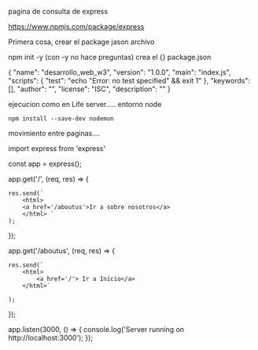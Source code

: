 pagina de consulta de express

https://www.npmjs.com/package/express

Primera cosa, crear el package jason archivo

npm init -y  (con -y no hace preguntas) crea el {} package.json

{
  "name": "desarrollo_web_w3",
  "version": "1.0.0",
  "main": "index.js",
  "scripts": {
    "test": "echo \"Error: no test specified\" && exit 1"
  },
  "keywords": [],
  "author": "",
  "license": "ISC",
  "description": ""
}




ejecucion como en Life server.....  entorno node  

    npm install --save-dev nodemon


movimiento entre paginas....

import express from 'express'

const app = express();

app.get('/', (req, res) => {

    res.send(`
        <html>  
        <a href='/aboutus'>Ir a sobre nosotros</a>  
        </html> `
    );
});

app.get('/aboutus', (req, res) => {

    res.send(`
        <html>  
            <a href='/'> Ir a Inicio</a>
        </html>`      
        
    );

});


app.listen(3000, () => {
    console.log('Server running on http://localhost:3000');
});